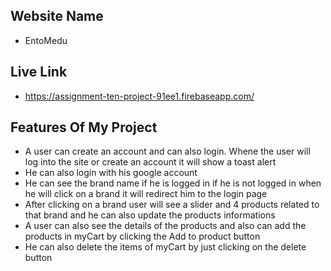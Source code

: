 ## Website Name 
* EntoMedu
  
## Live Link 
* https://assignment-ten-project-91ee1.firebaseapp.com/

## Features Of My Project
* A user can create an account and can also login. Whene the user will log into the site or create an account it will show a toast alert
* He can also login with his google account
* He can see the brand name if he is logged in if he is not logged in when he will click on a brand it will redirect him to the login page
* After clicking on a brand user will see a slider and 4 products related to that brand and he can also update the products informations
* A user can also see the details of the products and also can add the products in myCart by clicking the Add to product button
* He can also delete the items of myCart by just clicking on the delete button


 
 
